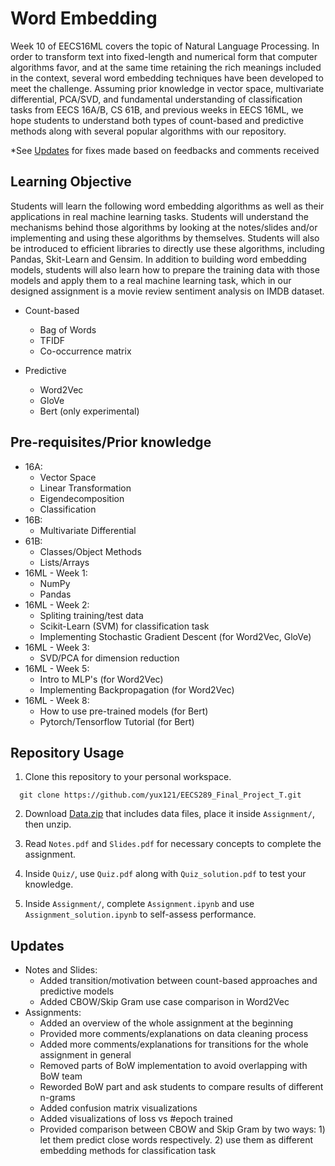 # Word Embedding
Week 10 of EECS16ML covers the topic of Natural Language Processing. In order to transform text into fixed-length and numerical form that computer algorithms favor, and at the same time retaining the rich meanings included in the context, several word embedding techniques have been developed to meet the challenge. Assuming prior knowledge in vector space, multivariate differential, PCA/SVD, and fundamental understanding of classification tasks from EECS 16A/B, CS 61B, and previous weeks in EECS 16ML, we hope students to understand both types of count-based and predictive methods along with several popular algorithms with our 
repository. 

*See [Updates](#updates) for fixes made based on feedbacks and comments received

## Learning Objective
  Students will learn the following word embedding algorithms as well as their applications in real machine learning tasks. Students will understand the mechanisms behind those algorithms by looking at the notes/slides and/or implementing and using these algorithms by themselves. Students will also be introduced to efficient libraries to directly use these algorithms, including Pandas, Skit-Learn and Gensim. In addition to building word embedding models, students will also learn how to prepare the training data with those models and apply them to a real machine learning task, which in our designed assignment is a movie review sentiment analysis on IMDB dataset.
  
  * Count-based
    * Bag of Words
    * TFIDF
    * Co-occurrence matrix
  
  * Predictive
    * Word2Vec
    * GloVe
    * Bert (only experimental)

## Pre-requisites/Prior knowledge 
  * 16A:
    * Vector Space
    * Linear Transformation
    * Eigendecomposition
    * Classification
  * 16B: 
    * Multivariate Differential
  * 61B:
    * Classes/Object Methods
    * Lists/Arrays
  * 16ML - Week 1: 
    * NumPy
    * Pandas 
  * 16ML - Week 2: 
    * Spliting training/test data
    * Scikit-Learn (SVM) for classification task 
    * Implementing Stochastic Gradient Descent (for Word2Vec, GloVe)
  * 16ML - Week 3: 
    * SVD/PCA for dimension reduction
  * 16ML - Week 5:
    * Intro to MLP's (for Word2Vec)
    * Implementing Backpropagation (for Word2Vec)
  * 16ML - Week 8:
    * How to use pre-trained models  (for Bert)
    * Pytorch/Tensorflow Tutorial (for Bert)
  

## Repository Usage

  1. Clone this repository to your personal workspace.
  ```
    git clone https://github.com/yux121/EECS289_Final_Project_T.git
  ```
  
  2. Download [Data.zip](https://drive.google.com/file/d/14mFmHL-dHXICgi2jIRpnbOqVPsMz2QSa/view?usp=sharing) that includes data files, place it inside `Assignment/`, then unzip.
  
  3. Read `Notes.pdf` and `Slides.pdf` for necessary concepts to complete the assignment.
  
  4. Inside `Quiz/`, use `Quiz.pdf` along with `Quiz_solution.pdf` to test your knowledge.
  
  5. Inside `Assignment/`, complete `Assignment.ipynb` and use `Assignment_solution.ipynb` to self-assess performance.


## Updates

* Notes and Slides:
  * Added transition/motivation between count-based approaches and predictive models
  * Added CBOW/Skip Gram use case comparison in Word2Vec
* Assignments:
  * Added an overview of the whole assignment at the beginning
  * Provided more comments/explanations on data cleaning process 
  * Added more comments/explanations for transitions for the whole assignment in general
  * Removed parts of BoW implementation to avoid overlapping with BoW team
  * Reworded BoW part and ask students to compare results of different n-grams
  * Added confusion matrix visualizations
  * Added visualizations of loss vs #epoch trained
  * Provided comparison between CBOW and Skip Gram by two ways: 1) let them predict close words respectively. 2) use them as different embedding methods for classification task

  

